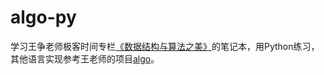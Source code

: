 # algo-py

学习王争老师极客时间专栏[《数据结构与算法之美》](https://time.geekbang.org/column/intro/126)的笔记本，用Python练习，其他语言实现参考王老师的项目[algo](https://github.com/wangzheng0822/algo)。
